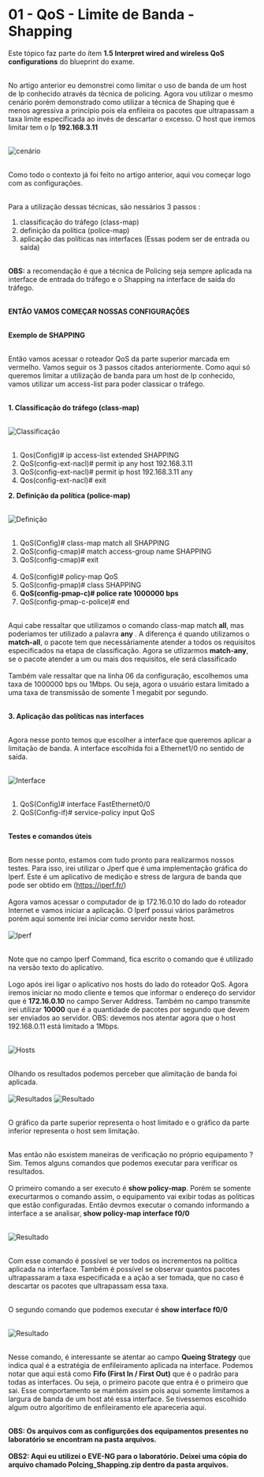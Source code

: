 # 01 - QoS - Limite de Banda - Shapping

Este tópico faz parte do ítem **1.5 Interpret wired and wireless QoS configurations** do blueprint do exame. <br></br>

No artigo anterior eu demonstrei como limitar o uso de banda de um host de Ip conhecido através da técnica de policing. Agora vou utilizar o mesmo cenário porém demonstrado como utilizar a técnica de Shaping que é menos agressiva a princípio pois ela enfileira os pacotes que ultrapassam a taxa limite específicada ao invés de descartar o excesso. O host que iremos limitar tem o Ip **192.168.3.11** <br><br>

![ cenário](Imagens/cenario.png) <br></br>

Como todo o contexto já foi feito no artigo anterior, aqui vou começar logo com as configurações. <br></br>

Para a utilização dessas técnicas, são nessários 3 passos : 
1. classificação do tráfego (class-map) 
2. definição da política (police-map)
3. aplicação das políticas nas interfaces (Essas podem ser de entrada ou saída)<br></br>

**OBS:** a recomendação é que a técnica de Policing seja sempre aplicada na interface de entrada do tráfego e o Shapping na interface de saída do tráfego. <br></br>

**ENTÃO VAMOS COMEÇAR NOSSAS CONFIGURAÇÔES** <br></br>

**Exemplo de SHAPPING** <br></br>

Então vamos acessar o roteador QoS da parte superior marcada em vermelho. Vamos seguir os 3 passos citados anteriormente. Como aqui só queremos limitar a utilização de banda para um host de Ip conhecido, vamos utilizar um access-list para poder classicar o tráfego. <br></br>

**1. Classificação do tráfego (class-map)** <br></br>

![Classificação](Imagens/shapping/01-clssificacao.png) <br></br>

01. Qos(Config)# ip access-list extended SHAPPING
02. QoS(config-ext-nacl)# permit ip any host 192.168.3.11
03. QoS(config-ext-nacl)# permit ip host 192.168.3.11 any
04. Qos(config-ext-nacl)# exit

**2. Definição da política (police-map)** <br></br>

![Definição](Imagens/shapping/02-politica.png) <br></br>

01. QoS(Config)# class-map match all SHAPPING
02. QoS(config-cmap)# match access-group name SHAPPING
03. QoS(config-cmap)# exit <br></br>
04. QoS(config)# policy-map QoS
05. QoS(config-pmap)# class SHAPPING
06. **QoS(config-pmap-c)# police rate 1000000 bps**
07. QoS(config-pmap-c-police)# end <br></br> 

Aqui cabe ressaltar que utilizamos o comando class-map match **all**, mas poderiamos ter utilizado a palavra **any** . A diferença é quando utilizamos o **match-all**, o pacote tem que necessáriamente atender a todos os requisitos especificados na etapa de classificação. Agora se utlizarmos **match-any**, se o pacote atender a um ou mais dos requisitos, ele será classificado <br></br> 
Também vale ressaltar que na linha 06 da configuração, escolhemos uma taxa de 1000000 bps ou 1Mbps. Ou seja, agora o usuário estara limitado a uma taxa de transmissão de somente 1 megabit por segundo. <br></br>

**3. Aplicação das políticas nas interfaces** <br></br>

Agora nesse ponto temos que escolher a interface que queremos aplicar a limitação de banda. A interface escolhida foi a Ethernet1/0 no sentido de saída. <br></br>

![Interface](Imagens/shapping/03-interface.png) <br></br>

01. QoS(Config)# interface FastEthernet0/0
02. QoS(Config-if)# service-policy input QoS <br></br>

**Testes e comandos úteis** <br></br>

Bom nesse ponto, estamos com tudo pronto para realizarmos nossos testes. Para isso, irei utilizar o Jperf que é uma implementação gráfica do Iperf. Este é um aplicativo de medição e stress de largura de banda que pode ser obtido em (https://iperf.fr/) <br></br> 
Agora vamos acessar o computador de ip 172.16.0.10 do lado do roteador Internet e vamos iniciar a aplicação. O Iperf possui vários parâmetros porém aqui somente irei iniciar como servidor neste host. <br></br>
![Iperf](Imagens/policing/iperf/01-server.png) <br></br>

Note que no campo Iperf Command, fica escrito o comando que é utilizado na versão texto do aplicativo. <br></br>
Logo após irei ligar o aplicativo nos hosts do lado do roteador QoS. Agora iremos iniciar no modo cliente e temos que informar o endereço do servidor que é **172.16.0.10** no campo Server Address. Também no campo transmite irei utilizar **10000** que é a quantidade de pacotes por segundo que devem ser enviados ao servidor. OBS: devemos nos atentar agora que o host 192.168.0.11 está limitado a 1Mbps. <br></br>

![Hosts](Imagens/shapping/iperf/02-hosts.png) <br></br>

Olhando os resultados podemos perceber que alimitação de banda foi aplicada. <br></br>
![Resultados](Imagens/shapping/iperf/03-limitado.png) ![Resultado](Imagens/shapping/iperf/04-normal.png) <br></br>

O gráfico da parte superior representa o host limitado e o gráfico da parte inferior representa o host sem limitação. <br></br>

Mas então não esxistem maneiras de verificação no próprio equipamento ? Sim. Temos alguns comandos que podemos executar para verificar os resultados. <br></br>
O primeiro comando a ser executo é **show policy-map**. Porém se somente execurtarmos o comando assim, o equipamento vai exibir todas as políticas que estão configuradas. Então devmos executar o comando informando a interface a se analisar, **show policy-map interface f0/0** <br></br>

![Resultado](Imagens/policingshapping/04-verifica01.png) <br></br>

Com esse comando é possível se ver todos os incrementos na politica aplicada na interface. Também é possível se observar quantos pacotes ultrapassaram a taxa especificada e a ação a ser tomada, que no caso é descartar os pacotes que ultrapassam essa taxa. <br></br>

O segundo comando que podemos executar é **show interface f0/0** <br></br>

![Resultado](Imagens/shapping/05-verifica02.png) <br></br>

Nesse comando, é interessante se atentar ao campo **Queing Strategy** que indica qual é a estratégia de enfileiramento aplicada na interface. Podemos notar que aqui está como **Fifo (First In / First Out)** que é o padrão para todas as interfaces. Ou seja, o primeiro pacote que entra é o primeiro que sai. Esse comportamento se mantém assim pois aqui somente limitamos a largura de banda de um host até essa interface. Se tivessemos escolhido algum outro algorítimo de enfileiramento ele apareceria aqui. <br></br>

**OBS: Os arquivos com as configurções dos equipamentos presentes no laboratório se encontram na pasta arquivos.** <br></br>
**OBS2: Aqui eu utilizei o EVE-NG para o laboratório. Deixei uma cópia do arquivo chamado Polcing_Shapping.zip dentro da pasta arquivos.**